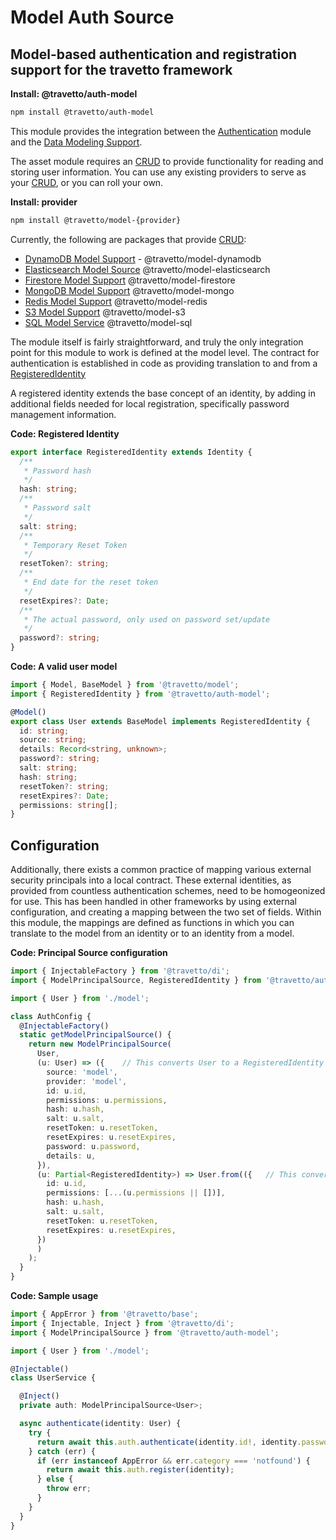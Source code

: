 <!-- This file was generated by the framweork and should not be modified directly -->
<!-- Please modify https://github.com/travetto/travetto/tree/master/module/auth-model/doc.ts and execute "npm run docs" to rebuild -->
# Model Auth Source
## Model-based authentication and registration support for the travetto framework

**Install: @travetto/auth-model**
```bash
npm install @travetto/auth-model
```

This module provides the integration between the [Authentication](https://github.com/travetto/travetto/tree/master/module/auth#readme "Authentication scaffolding for the travetto framework") module and the [Data Modeling Support](https://github.com/travetto/travetto/tree/master/module/model#readme "Datastore abstraction for core operations."). 

The asset module requires an [CRUD](https://github.com/travetto/travetto/tree/master/module/model/src/service/crud.ts#L10) to provide functionality for reading and storing user information. You can use any existing providers to serve as your [CRUD](https://github.com/travetto/travetto/tree/master/module/model/src/service/crud.ts#L10), or you can roll your own.

**Install: provider**
```bash
npm install @travetto/model-{provider}
```

Currently, the following are packages that provide [CRUD](https://github.com/travetto/travetto/tree/master/module/model/src/service/crud.ts#L10):
   
   *  [DynamoDB Model Support](https://github.com/travetto/travetto/tree/master/module/model-dynamodb#readme "DynamoDB backing for the travetto model module.") - @travetto/model-dynamodb
   *  [Elasticsearch Model Source](https://github.com/travetto/travetto/tree/master/module/model-elasticsearch#readme "Elasticsearch backing for the travetto model module, with real-time modeling support for Elasticsearch mappings.") @travetto/model-elasticsearch
   *  [Firestore Model Support](https://github.com/travetto/travetto/tree/master/module/model-firestore#readme "Firestore backing for the travetto model module.") @travetto/model-firestore
   *  [MongoDB Model Support](https://github.com/travetto/travetto/tree/master/module/model-mongo#readme "Mongo backing for the travetto model module.") @travetto/model-mongo
   *  [Redis Model Support](https://github.com/travetto/travetto/tree/master/module/model-redis#readme "Redis backing for the travetto model module.") @travetto/model-redis
   *  [S3 Model Support](https://github.com/travetto/travetto/tree/master/module/model-s3#readme "S3 backing for the travetto model module.") @travetto/model-s3
   *  [SQL Model Service](https://github.com/travetto/travetto/tree/master/module/model-sql#readme "SQL backing for the travetto model module, with real-time modeling support for SQL schemas.") @travetto/model-sql

The module itself is fairly straightforward, and truly the only integration point for this module to work is defined at the model level.  The contract for authentication is established in code as providing translation to and from a [RegisteredIdentity](https://github.com/travetto/travetto/tree/master/module/auth-model/src/identity.ts#L6)

A registered identity extends the base concept of an identity, by adding in additional fields needed for local registration, specifically password management information.

**Code: Registered Identity**
```typescript
export interface RegisteredIdentity extends Identity {
  /**
   * Password hash
   */
  hash: string;
  /**
   * Password salt
   */
  salt: string;
  /**
   * Temporary Reset Token
   */
  resetToken?: string;
  /**
   * End date for the reset token
   */
  resetExpires?: Date;
  /**
   * The actual password, only used on password set/update
   */
  password?: string;
}
```

**Code: A valid user model**
```typescript
import { Model, BaseModel } from '@travetto/model';
import { RegisteredIdentity } from '@travetto/auth-model';

@Model()
export class User extends BaseModel implements RegisteredIdentity {
  id: string;
  source: string;
  details: Record<string, unknown>;
  password?: string;
  salt: string;
  hash: string;
  resetToken?: string;
  resetExpires?: Date;
  permissions: string[];
}
```

## Configuration

Additionally, there exists a common practice of mapping various external security principals into a local contract. These external identities, as provided from countless authentication schemes, need to be homogeonized for use.  This has been handled in other frameworks by using external configuration, and creating a mapping between the two set of fields.  Within this module, the mappings are defined as functions in which you can translate to the model from an identity or to an identity from a model.

**Code: Principal Source configuration**
```typescript
import { InjectableFactory } from '@travetto/di';
import { ModelPrincipalSource, RegisteredIdentity } from '@travetto/auth-model';

import { User } from './model';

class AuthConfig {
  @InjectableFactory()
  static getModelPrincipalSource() {
    return new ModelPrincipalSource(
      User,
      (u: User) => ({    // This converts User to a RegisteredIdentity
        source: 'model',
        provider: 'model',
        id: u.id,
        permissions: u.permissions,
        hash: u.hash,
        salt: u.salt,
        resetToken: u.resetToken,
        resetExpires: u.resetExpires,
        password: u.password,
        details: u,
      }),
      (u: Partial<RegisteredIdentity>) => User.from(({   // This converts a RegisteredIdentity to a User
        id: u.id,
        permissions: [...(u.permissions || [])],
        hash: u.hash,
        salt: u.salt,
        resetToken: u.resetToken,
        resetExpires: u.resetExpires,
      })
      )
    );
  }
}
```

**Code: Sample usage**
```typescript
import { AppError } from '@travetto/base';
import { Injectable, Inject } from '@travetto/di';
import { ModelPrincipalSource } from '@travetto/auth-model';

import { User } from './model';

@Injectable()
class UserService {

  @Inject()
  private auth: ModelPrincipalSource<User>;

  async authenticate(identity: User) {
    try {
      return await this.auth.authenticate(identity.id!, identity.password!);
    } catch (err) {
      if (err instanceof AppError && err.category === 'notfound') {
        return await this.auth.register(identity);
      } else {
        throw err;
      }
    }
  }
}
```


